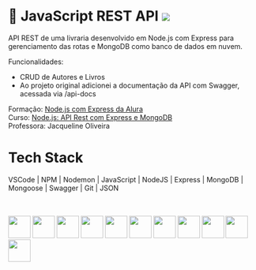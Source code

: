 # :memo: JavaScript REST API <img src="http://img.shields.io/static/v1?label=STATUS&message=EM%20DESENVOLVIMENTO&color=GREEN&style=for-the-badge"/>
API REST de uma livraria desenvolvido em Node.js com Express para gerenciamento das rotas e MongoDB como banco de dados em nuvem.

Funcionalidades:
* CRUD de Autores e Livros
* Ao projeto original adicionei a documentação da API com Swagger, acessada via <url-do-projeto>/api-docs

Formação: <a href="https://cursos.alura.com.br/formacao-node-js-express">Node.js com Express da Alura</a><br>
Curso: <a href="https://cursos.alura.com.br/course/nodejs-api-rest-express-mongodb">Node.js: API Rest com Express e MongoDB</a><br>
Professora: Jacqueline Oliveira






# Tech Stack
VSCode
  | 
  NPM 
  | 
  Nodemon 
  | 
  JavaScript 
  | 
  NodeJS 
  | 
  Express 
  | 
  MongoDB 
  | 
  Mongoose 
  | 
  Swagger 
  | 
  Git 
  | 
  JSON 
  
  <br>
  <br>
  
  <img height="45" src="https://cdn.jsdelivr.net/gh/devicons/devicon/icons/vscode/vscode-original-wordmark.svg" />

  <img height="45" src="https://cdn.jsdelivr.net/gh/devicons/devicon/icons/npm/npm-original-wordmark.svg" />

  <img height="45" src="https://user-images.githubusercontent.com/13700/35731649-652807e8-080e-11e8-88fd-1b2f6d553b2d.png" />

  <img height="45" src="https://cdn.jsdelivr.net/gh/devicons/devicon/icons/javascript/javascript-plain.svg" />
  <img height="45" src="https://cdn.jsdelivr.net/gh/devicons/devicon/icons/nodejs/nodejs-original-wordmark.svg" />
  <img height="45" src="https://cdn.jsdelivr.net/gh/devicons/devicon/icons/express/express-original.svg" />

  <img height="45" src="https://cdn.jsdelivr.net/gh/devicons/devicon/icons/mongodb/mongodb-original-wordmark.svg" />
  <img height="45" src="https://mongoosejs.com/docs/images/mongoose5_62x30_transparent.png" />

  <img height="45" src="https://static1.smartbear.co/swagger/media/assets/images/swagger_logo.svg" />
  <img height="45" src="https://cdn.jsdelivr.net/gh/devicons/devicon/icons/git/git-original-wordmark.svg" />

  <img height="45" src="https://www.opc-router.de/wp-content/uploads/2020/08/what-is-json_600x250px.jpg" />
